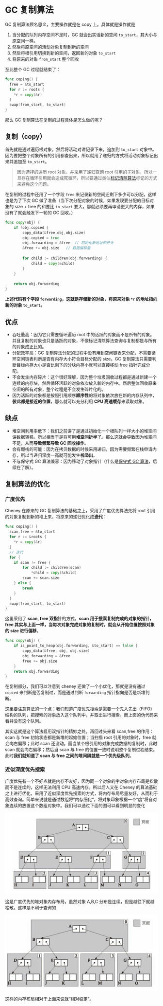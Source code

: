 # GC 复制算法

GC 复制算法顾名思义，主要操作就是在 copy 上。具体就是操作就是

1. 当分配的队列内存空间不足时，GC 就会出实话新的空间 `to_start`，其大小与原空间一样。
2. 然后将原空间的活动对象复制到新的空间
3. 然后将根引用切换到新的空间，返回新的对象 `to_start`
4. 将原来的对象 `from_start` 整个回收

至此整个 GC 过程就结束了：

```go
func coping() {
  free = &to_start
  for r := roots {
  	*r = copy(&r)
  }
  swap(from_start, to_start)
}
```

那么 GC 复制算法在复制的过程具体是怎么做的呢？

## 复制（copy）

首先就是通过遍历根对象，然后将活动对讲记录下来，追加到 `to_start` 对象中。因为要把整个对象所有的引用都查出来，所以就用了递归的方式将活动对象标记出来并追加至 `to_start`。

> 因为选择的遍历 root 对象，并采用了递归查询 root 引用的子对象，所以一旦存在循环引用就会造成死循环，所以要通过类似[标记清除算法](mark-sweep-gc.md)标记的方式来避免这个问题。

在复制的过程中还用了一个字段 `free` 来记录新的空间还剩下多少可以分配，这样也是为了下次 GC 做了准备（当下次分配对象的时候，如果发现要分配的目标对象的 size + free 的和要比 `to_start` 要大，那就必须要再申请更大的内存，如果没有了就会触发下一轮的 GC 回收。）

```go
func copy(obj) {
	if !obj.copied {
		copy_data(&free,obj,obj.size)
		obj.copied = true
		obj.forwarding = &free	// 初始化新地址的开头
		&free += obj.size 	// 数据偏移量
		
		for child := children(obj.forwarding) {
			child = copy(&child)
		}
	}
	
	return obj.forwarding
}
```

**上述代码有个字段 `forwarding`，这就是存储新的对象，将原来对象 `*r` 的地址指向新的对象 `to_start`。**

## 优点

- 吞吐量高：因为它只需要循环遍历 root 中的活跃的对象而不是所有的对象。并且复制的对象也只是活跃的对象，不像标记清除算法查询与复制都是与所有的对象成正比的。
- 分配效率高：GC 复制算法分配的过程中没有用到空闲链表来分配，不需要循环空闲链表判断是否有内存大小符合目标分配的 size。GC 复制算法只需要判断目标内存大小是否比剩下的分块内存小就可以直接移动 free 指针完成分配。
- 不会发生内存碎片：这个很好理解，因为整个垃圾回收过程都是通过新建一个连续的内存块，然后循环活跃的对象依次放入新的内存中。然后整体回收原来空间的所有对象，整个过程是不会发生碎片化的。
- 因为活跃的对象都是按照引用顺序**顺序性**的将对象依次放在新的内存队列中，**彼此都是接近的位置**，那么就可以充分利用 **CPU 高速缓存**来读取对象。

## 缺点

- 堆空间利用率低下：我们之前讲了是通过初始化一个根队列一样大小的堆空间讲数据转移。所以相当于是将可用**堆空间折半**了。那么这就会导致因为堆空间不足，从而**导致频繁导致 GC 回收操作**。
- 会有爆栈的可能：因为在拷贝数据的时候采用递归，因为需要频繁在栈申请内存，所以当递归深度一高就可能发生**栈溢出**。
- 不与保守式 GC 算法兼容：因为移动了对象指针（什么是[保守式 GC 算法](//TODO)，后续在了解）。

## 复制算法的优化

### 广度优先

Cheney 在原来的 GC 复制算法的基础之上，采用了广度优先算法先将 root 引用的对象复制到新的堆上来，将原来的递归优化成**迭代**：

```go
func coping() {
  scan,free = &to_start
  for r := &roots {
  	*r = copy(&r)
  }
  // 迭代
  for {
  	if scan != free {
  		for child := children(scan)
  			*child = copy(&child)
  		scan += scan.size
  	} else {
  		break
  	}
  }
  swap(from_start, to_start)
}
```

这里采用了 **scan, free 双指针**的方式，**scan 用于搜索复制完成的对象的指针，free 其实与上面一样，当每次对象完成对象的复制时，就会从开始位置按照对象的 size 进行偏移**。

```go
func copy(obj) {
	if is_point_to_heap(obj.forwarding, &to_start) == false {
		copy_data(&free, obj, obj.size)
		obj.forwarding = &free
		free += obj.size
	}
	return obj.forwarding
}
```

在复制部分，我们可以注意到 cheney 还做了一个小优化，那就是没有通过 `copied` 来判断是否复制过，而是通过判断 `forwarding` 指针指向是否是新堆判断。

这里要注意算法的一个点：我们知道广度优先搜索是需要一个先入先出（FIFO）结构的队列，把搜索的对象放入这个队列中，并取出进行搜索。而上面的伪代码来看并没有这个队列。

其实这就是这个算法启用双指针的精妙之处。再回过头来看 scan,free 的作用：scan 与 free 初始状态都是新堆的起始位置；当扫描 root 引用的对象时，free 就会向右偏移；此时 scan 还没动。而当某个根引用的对象完成数据的复制时，此时 scan 就会向右偏移；然后当 scan 与 free 的位置一致时说明整个复制过程结束。此时**我们就知道了 scan 与 free 之间的堆间隔就是一个优先级队列**。

### 近似深度优先搜索

广度优先有一个不好点就是内存不友好，因为同一个对象的字对象内存布局是松散而不是连续的，这样无法利用 CPU 高速内存。所以后人又在 Cheney 的算法基础之上进行优化，采用了近似深度优先搜索的方式，将内存布局尽量友好，从而利于高效查询。简单来说就是通过数组将”内存细化“，将对象印象根据一个“度”将自对象连续的放置这个数组对象中。我们可以通过下面的图可以看到明显的变化

![](./asserts/copy-gc1.jpg)

这是广度优先的堆对象内存布局，虽然对象 A,B,C 分布是连续，但是越往下就越松散。这样是不利于查询的

![](./asserts/copy-gc2.jpg)

这样的内存布局相对于上面来说就“相对稳定”。